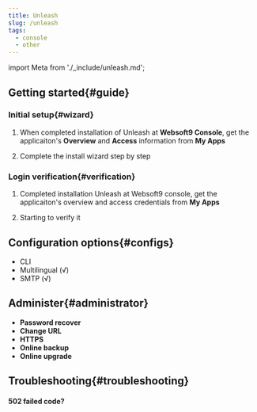 ```yaml
---
title: Unleash
slug: /unleash
tags:
  - console
  - other
---
```


import Meta from './_include/unleash.md';

<Meta name="meta" />

## Getting started{#guide}

### Initial setup{#wizard}

1. When completed installation of Unleash at **Websoft9 Console**, get the applicaiton's **Overview** and **Access** information from **My Apps**  

2. Complete the install wizard step by step

### Login verification{#verification}

1. Completed installation Unleash at Websoft9 console, get the applicaiton's overview and access credentials from **My Apps**  

2. Starting to verify it

## Configuration options{#configs}

- CLI
- Multilingual (√)
- SMTP (√)

## Administer{#administrator}

- **Password recover**
- **Change URL**
- **HTTPS**
- **Online backup**
- **Online upgrade**

## Troubleshooting{#troubleshooting}

#### 502 failed code?